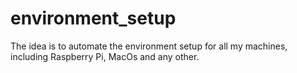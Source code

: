 # environment_setup
The idea is to automate the environment setup for all my machines, including Raspberry Pi, MacOs and any other.
